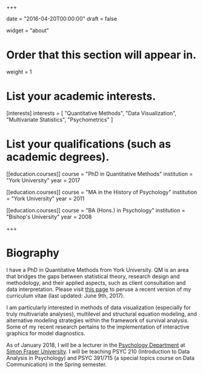 +++

date = "2016-04-20T00:00:00"
draft = false

widget = "about"

# Order that this section will appear in.
weight = 1

# List your academic interests.
[interests]
  interests = [
    "Quantitative Methods",
    "Data Visualization",
    "Multivariate Statistics",
    "Psychometrics"
  ]

# List your qualifications (such as academic degrees).
[[education.courses]]
  course = "PhD in Quantitative Methods"
  institution = "York University"
  year = 2017

[[education.courses]]
  course = "MA in the History of Psychology"
  institution = "York University"
  year = 2011

[[education.courses]]
  course = "BA (Hons.) in Psychology"
  institution = "Bishop's University"
  year = 2008
 
+++

# Biography

I have a PhD in Quantitative Methods from York University. QM is an area that bridges the gaps between statistical theory, research design and methodology, and their applied aspects, such as client consultation and data interpretation. Please visit [this page](http://www.matthewsigal.com/SigalCV_2017.pdf) to peruse a recent version of my curriculum vitae (last updated: June 9th, 2017).

I am particularly interested in methods of data visualization (especially for truly multivariate analyses), multilevel and structural equation modeling, and alternative modeling strategies within the framework of survival analysis.  Some of my recent research pertains to the implementation of interactive graphics for model diagnostics.

As of January 2018, I will be a lecturer in the [Psychology Department](https://www.sfu.ca/psychology.html) at [Simon Fraser University](https://www.sfu.ca/). I will be teaching PSYC 210 (Introduction to Data Analysis in Psychology) and PSYC 391/715 (a special topics course on Data Communication) in the Spring semester.
